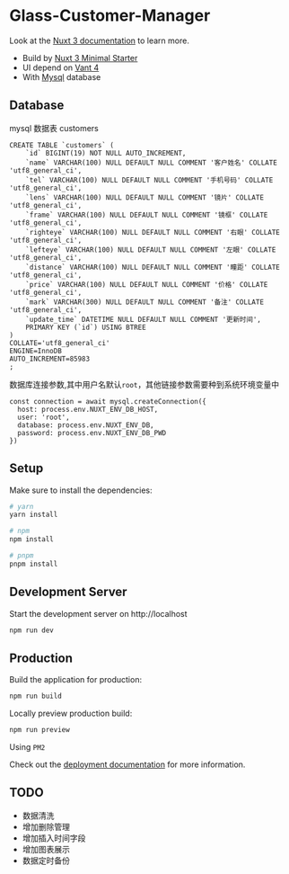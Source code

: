 # Glass-Customer-Manager

Look at the [Nuxt 3 documentation](https://nuxt.com/docs/getting-started/introduction) to learn more.

- Build by [Nuxt 3 Minimal Starter](https://nuxt.new/)
- UI depend on [Vant 4](https://vant-ui.github.io/vant/#/zh-CN)
- With [Mysql]() database

## Database

mysql 数据表 customers

```
CREATE TABLE `customers` (
	`id` BIGINT(19) NOT NULL AUTO_INCREMENT,
	`name` VARCHAR(100) NULL DEFAULT NULL COMMENT '客户姓名' COLLATE 'utf8_general_ci',
	`tel` VARCHAR(100) NULL DEFAULT NULL COMMENT '手机号码' COLLATE 'utf8_general_ci',
	`lens` VARCHAR(100) NULL DEFAULT NULL COMMENT '镜片' COLLATE 'utf8_general_ci',
	`frame` VARCHAR(100) NULL DEFAULT NULL COMMENT '镜框' COLLATE 'utf8_general_ci',
	`righteye` VARCHAR(100) NULL DEFAULT NULL COMMENT '右眼' COLLATE 'utf8_general_ci',
	`lefteye` VARCHAR(100) NULL DEFAULT NULL COMMENT '左眼' COLLATE 'utf8_general_ci',
	`distance` VARCHAR(100) NULL DEFAULT NULL COMMENT '瞳距' COLLATE 'utf8_general_ci',
	`price` VARCHAR(100) NULL DEFAULT NULL COMMENT '价格' COLLATE 'utf8_general_ci',
	`mark` VARCHAR(300) NULL DEFAULT NULL COMMENT '备注' COLLATE 'utf8_general_ci',
	`update_time` DATETIME NULL DEFAULT NULL COMMENT '更新时间',
	PRIMARY KEY (`id`) USING BTREE
)
COLLATE='utf8_general_ci'
ENGINE=InnoDB
AUTO_INCREMENT=85983
;
```

数据库连接参数,其中用户名默认`root`，其他链接参数需要种到系统环境变量中

```
const connection = await mysql.createConnection({
  host: process.env.NUXT_ENV_DB_HOST,
  user: 'root',
  database: process.env.NUXT_ENV_DB,
  password: process.env.NUXT_ENV_DB_PWD
})
```

## Setup

Make sure to install the dependencies:

```bash
# yarn
yarn install

# npm
npm install

# pnpm
pnpm install
```

## Development Server

Start the development server on http://localhost

```bash
npm run dev
```

## Production

Build the application for production:

```bash
npm run build
```

Locally preview production build:

```bash
npm run preview
```

Using `PM2`

Check out the [deployment documentation](https://nuxt.com/docs/getting-started/deployment) for more information.


## TODO 
* 数据清洗
* 增加删除管理
* 增加插入时间字段
* 增加图表展示
* 数据定时备份
